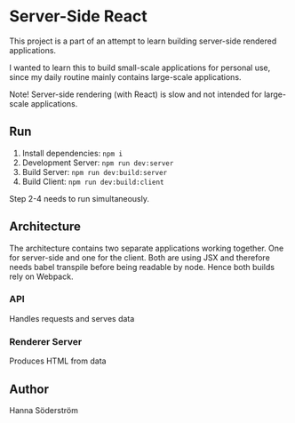 # Server-Side React

This project is a part of an attempt to learn building server-side rendered applications. 

I wanted to learn this to build small-scale applications for personal use, since my daily routine mainly contains large-scale applications.

Note! Server-side rendering (with React) is slow and not intended for large-scale applications.

## Run

1. Install dependencies: `npm i`
2. Development Server: `npm run dev:server`
3. Build Server: `npm run dev:build:server`
4. Build Client: `npm run dev:build:client`

Step 2-4 needs to run simultaneously.

## Architecture
The architecture contains two separate applications working together. One for server-side and one for the client. Both are using JSX and therefore needs babel transpile before being readable by node. Hence both builds rely on Webpack.

### API
Handles requests and serves data

### Renderer Server
Produces HTML from data

## Author
Hanna Söderström
